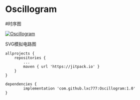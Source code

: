 # Oscillogram
#时序图

[![Oscillogram](https://jitpack.io/v/lxc777/Oscillogram.svg)](https://jitpack.io/#lxc777/Oscillogram)

	
SVG模拟电路图

	allprojects {
		repositories {
			...
			maven { url 'https://jitpack.io' }
		}
	}
  
  	dependencies {
	        implementation 'com.github.lxc777:Oscillogram:1.0'
	}
  
  
